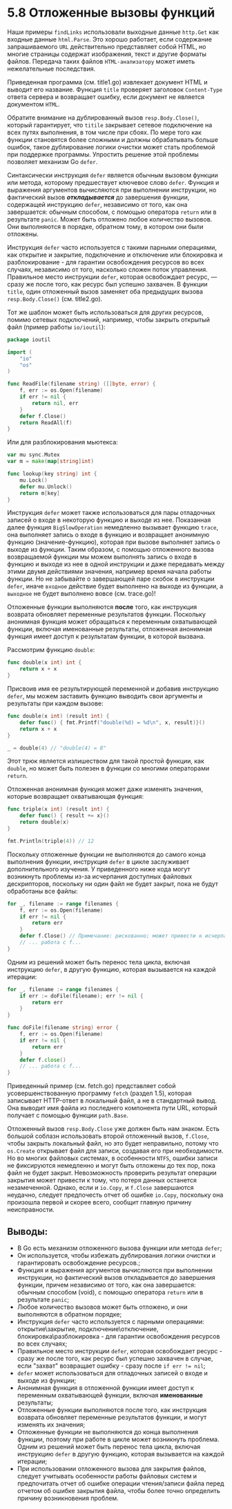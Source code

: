 # 5.8 Отложенные вызовы функций

Наши примеры `findLinks` использовали выходные данные `http.Get` как входные данные `html.Parse`. Это хорошо работает,
если содержание запрашиваемого `URL` действительно представляет собой HTML, но многие страницы содержат изображения,
текст и другие форматы файлов. Передача таких файлов `HTML-анализатору` может иметь нежелательные последствия.

Приведенная программа (см. title1.go) извлекает документ HTML и выводит его название. Функция `title` проверяет
заголовок `Content-Type` ответа сервера и возвращает ошибку, если документ не является документом `HTML`.

Обратите внимание на дублированный вызов `resp.Body.Close()`, который гарантирует, что `titile` закрывает сетевое
подключение на всех путях выполнения, в том числе при сбоях. По мере того как функции становятся более сложными и
должны обрабатывать больше ошибок, такое дублирование логики очистки может стать проблемой при поддержке программы.
Упростить решение этой проблемы позволяет механизм Go `defer`.

Синтаксически инструкция `defer` является обычным вызовом функции или метода, которому предшествует ключевое
слово `defer`. Функция и выражения аргументов вычисляются при выполнении инструкции, но фактический вызов
**_откладывается_** до завершения функции, содержащей инструкцию `defer`, независимо от того, как она завершается:
обычным способом, с помощью оператора `return` или в результате `panic`. Может быть отложено любое количество вызовов.
Они выполняются в порядке, обратном тому, в котором они были отложены.

Инструкция `defer` часто используется с такими парными операциями, как открытие и закрытие, подключение и отключение или
блокировка и разблокирование - для гарантии освобождения ресурсов во всех случаях, независимо от того, насколько сложен
поток управления. Правильное место инструкции `defer`, которая освобождает ресурс, — сразу же после того, как ресурс был
успешно захвачен. В функции `title`, один отложенный вызов заменяет оба предыдущих вызова `resp.Body.Close()`
(см. title2.go).

Тот же шаблон может быть использоваться для других ресурсов, помимо сетевых подключений, например, чтобы закрыть
открытый файл (пример работы `io/ioutil`):

``` go
package ioutil

import (
	"io"
	"os"
)

func ReadFile(filename string) ([]byte, error) {
	f, err := os.Open(filename)
	if err != nil {
		return nil, err
	}
	defer f.Close()
	return ReadAll(f)
}
```

Или для разблокирования мьютекса:

``` go
var mu sync.Mutex
var m = make(map[string]int)

func lookup(key string) int {
    mu.Lock()
    defer mu.Unlock()
    return m[key]
}
```

Инструкция `defer` может также использоваться для пары отладочных записей о входе в некоторую функцию и выходе из нее.
Показанная далее функция `BigSlowOperation` немедленно вызывает функцию `trace`, она выполняет запись о входе в
функцию и возвращает анонимную функцию (значение-функцию), которая при вызове выполняет запись о выходе из функции.
Таким образом, с помощью отложенного вызова возвращаемой функции мы можем выполнять запись о входе в функцию и выходе из
нее в одной инструкции и даже передавать между этими двумя действиями значения, например время начала работы функции. Но
не забывайте о завершающей паре скобок в инструкции `defer`, иначе `входное` действие будет выполнено на выходе из
функции, а `выходное` не будет выполнено вовсе (см. trace.go)!

Отложенные функции выполняются **после** того, как инструкция возврата обновляет переменные результатов функции.
Поскольку анонимная функция может обращаться к переменным охватывающей функции, включая именованные результаты,
отложенная анонимная функция имеет доступ к результатам функции, в которой вызвана.

Рассмотрим функцию `double`:

``` go
func double(x int) int {
    return x + x
}
```

Присвоив имя ее результирующей переменной и добавив инструкцию `defer`, мы можем заставить функцию выводить свои
аргументы и результаты при каждом вызове:

``` go
func double(x int) (result int) {
    defer func() { fmt.Printf("double(%d) = %d\n", x, result)}()
    return x + x
}

_ = double(4) // "double(4) = 8"
```

Этот трюк является излишеством для такой простой функции, как `double`, но может быть полезен в функции со многими
операторами `return`.

Отложенная анонимная функция может даже изменять значения, которые возвращает охватывающая функция:

``` go
func triple(x int) (result int) {
    defer func() { result += x}()
    return double(x)
}

fmt.Println(triple(4)) // 12
```

Поскольку отложенные функции не выполняются до самого конца выполнения функции, инструкция `defer` в цикле заслуживает
дополнительного изучения. У приведенного ниже кода могут возникнуть проблемы из-за исчерпания доступных файловых
дескрипторов, поскольку ни один файл не будет закрыт, пока не будут обработаны все файлы:

``` go
for _, filename := range filenames {
    f, err := os.Open(filename)
    if err != nil {
        return err
    }
    defer f.Close() // Примечание: рискованно; может привести к исчерпанию файловых дескрипторов
    // ... работа с f...
}
```

Одним из решений может быть перенос тела цикла, включая инструкцию `defer`, в другую функцию, которая вызывается на
каждой итерации:

``` go
for _, filename := range filenames {
    if err := doFile(filename); err != nil {
        return err
    }
}

func doFile(filename string) error {
    f, err := os.Open(filename)
    if err != nil {
        return err
    }
    defer f.close()
    // ... работа с f...
}
```

Приведенный пример (см. fetch.go) представляет собой усовершенствованную программу `fetch` (раздел 1.5), которая
записывает HTTP-ответ в локальный файл, а не в стандартный вывод. Она выводит имя файла из последнего компонента пути
URL, который получает с помощью функции `path.Base`.

Отложенный вызов `resp.Body.Close` уже должен быть нам знаком. Есть большой соблазн использовать второй отложенный
вызов, `f.Close`, чтобы закрыть локальный файл, но это будет неправильно, потому что `os.Create` открывает файл для
записи, создавая его при необходимости. Но во многих файловых системах, в особенности `NTFS`, ошибки записи не
фиксируются немедленно и могут быть отложены до тех пор, пока файл не будет закрыт. Невозможность проверить результат
операции закрытия может привести к тому, что потеря данных останется незамеченной. Однако, если и `io.Copy`, и `f.Close`
завершаются неудачно, следует предпочесть отчет об ошибке `io.Copy`, поскольку она произошла первой и скорее всего,
сообщит главную причину неисправности.

## Выводы:

* В Go есть механизм отложенного вызова функции или метода `defer`;
* Он используется, чтобы избежать дублирования логики очистки и гарантировать освобождение ресурсов.;
* Функция и выражения аргументов вычисляются при выполнении инструкции, но фактический вызов откладывается до завершения
  функции, причем независимо от того, как она завершается: обычным способом (void), с помощью оператора `return` или в
  результате `panic`;
* Любое количество вызовов может быть отложено, и они выполняются в обратном порядке;
* Инструкция `defer` часто используется с парными операциями: открытие\закрытие, подключение\отключение,
  блокировка\разблокировка - для гарантии освобождения ресурсов во всех случаях;
* Правильное место инструкции `defer`, которая освобождает ресурс - сразу же после того, как ресурс был успешно захвачен
  в случае, если "захват" возвращает ошибку - сразу после `if err != nil`;
* `defer` может использоваться для отладочных записей о входе и выходе из функции;
* Анонимная функция в отложенной функции имеет доступ к переменным охватывающей функции, включая **именованные**
  результаты;
* Отложенные функции выполняются после того, как инструкция возврата обновляет переменные результатов функции, и могут
  изменять их значения;
* Отложенные функции не выполняются до конца выполнения функции, поэтому при работе в цикле может возникнуть проблема.
  Одним из решений может быть перенос тела цикла, включая инструкцию `defer` в другую функцию, которая
  вызывается на каждой итерации;
* При использовании отложенного вызова для закрытия файлов, следует учитывать особенности работы файловых систем и
  предпочитать отчет об ошибке операции чтения/записи файла перед отчетом об ошибке закрытия файла, чтобы более точно
  определить причину возникновения проблем.
